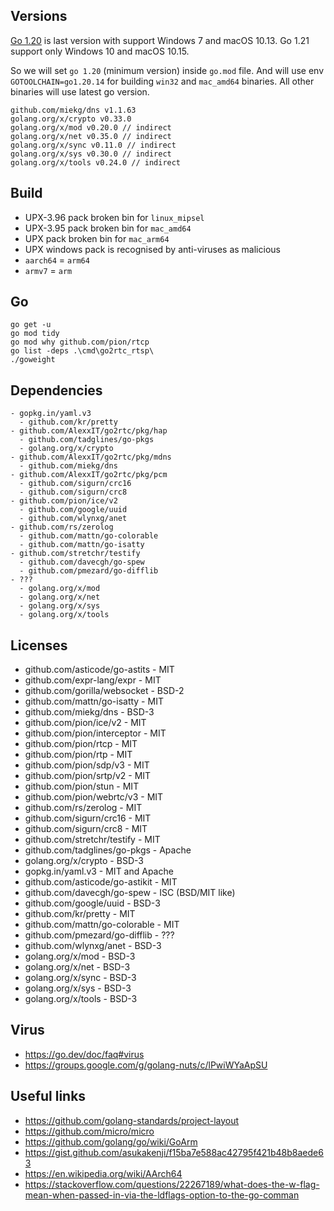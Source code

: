 ## Versions

[Go 1.20](https://go.dev/doc/go1.20) is last version with support Windows 7 and macOS 10.13.
Go 1.21 support only Windows 10 and macOS 10.15.

So we will set `go 1.20` (minimum version) inside `go.mod` file. And will use env `GOTOOLCHAIN=go1.20.14` for building
`win32` and `mac_amd64` binaries. All other binaries will use latest go version.

```
github.com/miekg/dns v1.1.63
golang.org/x/crypto v0.33.0
golang.org/x/mod v0.20.0 // indirect
golang.org/x/net v0.35.0 // indirect
golang.org/x/sync v0.11.0 // indirect
golang.org/x/sys v0.30.0 // indirect
golang.org/x/tools v0.24.0 // indirect
```

## Build

- UPX-3.96 pack broken bin for `linux_mipsel`
- UPX-3.95 pack broken bin for `mac_amd64`
- UPX pack broken bin for `mac_arm64`
- UPX windows pack is recognised by anti-viruses as malicious
- `aarch64` = `arm64`
- `armv7` = `arm`

## Go

```
go get -u
go mod tidy
go mod why github.com/pion/rtcp
go list -deps .\cmd\go2rtc_rtsp\
./goweight
```

## Dependencies

```
- gopkg.in/yaml.v3
  - github.com/kr/pretty
- github.com/AlexxIT/go2rtc/pkg/hap
  - github.com/tadglines/go-pkgs
  - golang.org/x/crypto
- github.com/AlexxIT/go2rtc/pkg/mdns
  - github.com/miekg/dns
- github.com/AlexxIT/go2rtc/pkg/pcm
  - github.com/sigurn/crc16
  - github.com/sigurn/crc8
- github.com/pion/ice/v2
  - github.com/google/uuid
  - github.com/wlynxg/anet
- github.com/rs/zerolog
  - github.com/mattn/go-colorable
  - github.com/mattn/go-isatty
- github.com/stretchr/testify
  - github.com/davecgh/go-spew
  - github.com/pmezard/go-difflib
- ???
  - golang.org/x/mod
  - golang.org/x/net
  - golang.org/x/sys
  - golang.org/x/tools
```

## Licenses

- github.com/asticode/go-astits - MIT
- github.com/expr-lang/expr - MIT
- github.com/gorilla/websocket - BSD-2
- github.com/mattn/go-isatty - MIT
- github.com/miekg/dns - BSD-3
- github.com/pion/ice/v2 - MIT
- github.com/pion/interceptor - MIT
- github.com/pion/rtcp - MIT
- github.com/pion/rtp - MIT
- github.com/pion/sdp/v3 - MIT
- github.com/pion/srtp/v2 - MIT
- github.com/pion/stun - MIT
- github.com/pion/webrtc/v3 - MIT
- github.com/rs/zerolog - MIT
- github.com/sigurn/crc16 - MIT
- github.com/sigurn/crc8 - MIT
- github.com/stretchr/testify - MIT
- github.com/tadglines/go-pkgs - Apache
- golang.org/x/crypto - BSD-3
- gopkg.in/yaml.v3 - MIT and Apache
- github.com/asticode/go-astikit - MIT
- github.com/davecgh/go-spew - ISC (BSD/MIT like)
- github.com/google/uuid - BSD-3
- github.com/kr/pretty - MIT
- github.com/mattn/go-colorable - MIT
- github.com/pmezard/go-difflib - ???
- github.com/wlynxg/anet - BSD-3
- golang.org/x/mod - BSD-3
- golang.org/x/net - BSD-3
- golang.org/x/sync - BSD-3
- golang.org/x/sys - BSD-3
- golang.org/x/tools - BSD-3

## Virus

- https://go.dev/doc/faq#virus
- https://groups.google.com/g/golang-nuts/c/lPwiWYaApSU

## Useful links

- https://github.com/golang-standards/project-layout
- https://github.com/micro/micro
- https://github.com/golang/go/wiki/GoArm
- https://gist.github.com/asukakenji/f15ba7e588ac42795f421b48b8aede63
- https://en.wikipedia.org/wiki/AArch64
- https://stackoverflow.com/questions/22267189/what-does-the-w-flag-mean-when-passed-in-via-the-ldflags-option-to-the-go-comman
